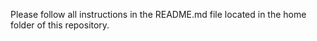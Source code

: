 Please follow all instructions in the README.md file located in the home folder of this repository.
